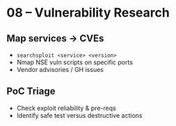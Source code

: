 # 08 – Vulnerability Research

## Map services → CVEs
- `searchsploit <service> <version>`
- Nmap NSE vuln scripts on specific ports
- Vendor advisories / GH issues

## PoC Triage
- Check exploit reliability & pre-reqs
- Identify safe test versus destructive actions
